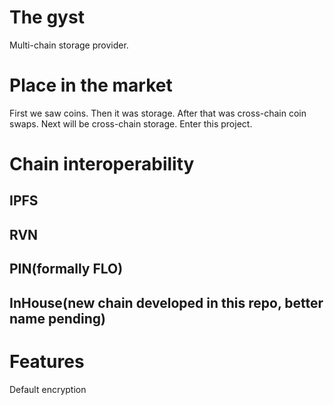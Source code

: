 # The gyst 
Multi-chain storage provider.

# Place in the market
First we saw coins.  Then it was storage.   After that was cross-chain coin swaps.   Next will be cross-chain storage.   Enter this project.




# Chain interoperability
## IPFS
## RVN
## PIN(formally FLO)
## InHouse(new chain developed in this repo, better name pending) 

# Features
Default encryption 








